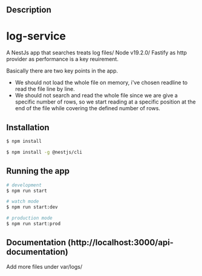 ## Description

# log-service
A NestJs app that searches treats log files/ Node v19.2.0/ 
Fastify as http provider as performance is a key reuirement. 

Basically there are two key points in the app. 
- We should not load the whole file on memory, i've chosen readline to read the file line by line.
- We should not search and read the whole file since we are give a specific number of rows, so we start reading 
at a specific position at the end of the file while covering the defined number of rows. 

## Installation

```bash
$ npm install
```

```bash
$ npm install -g @nestjs/cli
```

## Running the app

```bash
# development
$ npm run start

# watch mode
$ npm run start:dev

# production mode
$ npm run start:prod
```

## Documentation (http://localhost:3000/api-documentation)
Add more files under var/logs/ 

